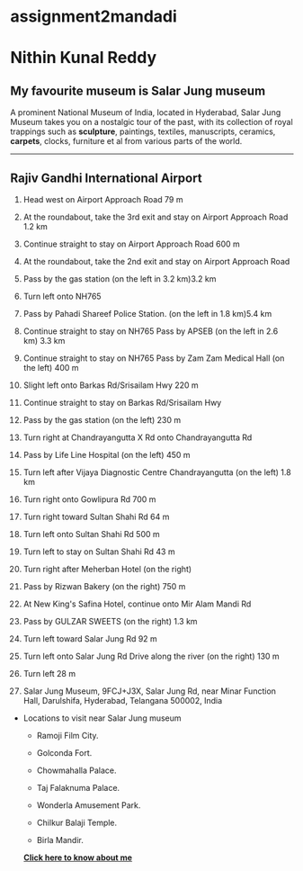 # assignment2mandadi
# Nithin Kunal Reddy
## My favourite museum is Salar Jung museum

A prominent National Museum of India, located in Hyderabad, Salar Jung Museum takes you on a nostalgic tour of the past, with its collection of royal trappings such as **sculpture**, paintings, textiles, manuscripts, ceramics, **carpets**, clocks, furniture et al from various parts of the world.

___

## Rajiv Gandhi International Airport

1. Head west on Airport Approach Road
79 m

2. At the roundabout, take the 3rd exit and stay on Airport Approach Road
1.2 km

3. Continue straight to stay on Airport Approach Road
600 m

4. At the roundabout, take the 2nd exit and stay on Airport Approach Road

5. Pass by the gas station (on the left in 3.2 km)3.2 km

6. Turn left onto NH765

7. Pass by Pahadi Shareef Police Station. (on the left in 1.8 km)5.4 km

8. Continue straight to stay on NH765
Pass by APSEB (on the left in 2.6 km)
3.3 km

9. Continue straight to stay on NH765
Pass by Zam Zam Medical Hall (on the left)
400 m

10. Slight left onto Barkas Rd/Srisailam Hwy
220 m

11. Continue straight to stay on Barkas Rd/Srisailam Hwy

12. Pass by the gas station (on the left)
230 m

13. Turn right at Chandrayangutta X Rd onto Chandrayangutta Rd

14. Pass by Life Line Hospital (on the left)
450 m

15. Turn left after Vijaya Diagnostic Centre Chandrayangutta (on the left)
1.8 km

16. Turn right onto Gowlipura Rd
700 m

17. Turn right toward Sultan Shahi Rd
64 m

18. Turn left onto Sultan Shahi Rd
500 m

19. Turn left to stay on Sultan Shahi Rd
43 m

20. Turn right after Meherban Hotel (on the right)

21. Pass by Rizwan Bakery (on the right)
750 m

22. At New King's Safina Hotel, continue onto Mir Alam Mandi Rd

23. Pass by GULZAR SWEETS (on the right)
1.3 km

24. Turn left toward Salar Jung Rd
92 m

26. Turn left onto Salar Jung Rd
Drive along the river (on the right)
130 m

27. Turn left
28 m

29. Salar Jung Museum, 9FCJ+J3X, Salar Jung Rd, near Minar Function Hall, Darulshifa, Hyderabad, Telangana 500002, India

* Locations to visit near Salar Jung museum

  * Ramoji Film City.

  * Golconda Fort.

  * Chowmahalla Palace.

  * Taj Falaknuma Palace.

  * Wonderla Amusement Park.

  * Chilkur Balaji Temple.

  * Birla Mandir.

  [**Click here to know about me**](AboutMe.md)